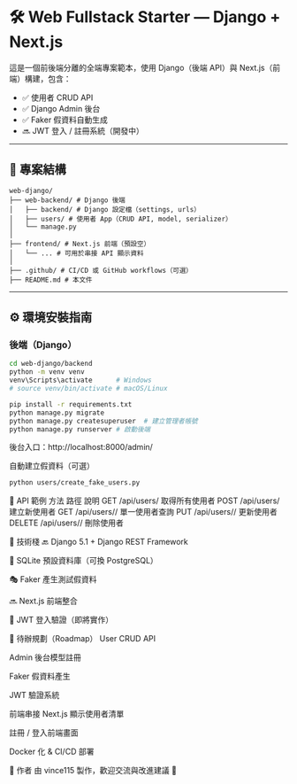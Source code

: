 
# 🛠️ Web Fullstack Starter — Django + Next.js

這是一個前後端分離的全端專案範本，使用 Django（後端 API）與 Next.js（前端）構建，包含：

- ✅ 使用者 CRUD API
- ✅ Django Admin 後台
- ✅ Faker 假資料自動生成
- 🔜 JWT 登入 / 註冊系統（開發中）

---

## 📁 專案結構
    web-django/ 
    ├── web-backend/ # Django 後端 
    │   ├── backend/ # Django 設定檔（settings, urls） 
    │   ├── users/ # 使用者 App（CRUD API, model, serializer） 
    │   └── manage.py 
    │ 
    ├── frontend/ # Next.js 前端（預設空） 
    │   └── ... # 可用於串接 API 顯示資料 
    │   
    ├── .github/ # CI/CD 或 GitHub workflows（可選） 
    ├── README.md # 本文件

---

## ⚙️ 環境安裝指南

### 後端（Django）

```bash
cd web-django/backend
python -m venv venv
venv\Scripts\activate      # Windows
# source venv/bin/activate # macOS/Linux

pip install -r requirements.txt
python manage.py migrate
python manage.py createsuperuser  # 建立管理者帳號
python manage.py runserver # 啟動後端
```
後台入口：http://localhost:8000/admin/

自動建立假資料（可選）

```bash
python users/create_fake_users.py
```

📡 API 範例
方法	路徑	說明
GET	/api/users/	取得所有使用者
POST	/api/users/	建立新使用者
GET	/api/users/<id>/	單一使用者查詢
PUT	/api/users/<id>/	更新使用者
DELETE	/api/users/<id>/	刪除使用者

🧪 技術棧
🔙 Django 5.1 + Django REST Framework

📄 SQLite 預設資料庫（可換 PostgreSQL）

🎭 Faker 產生測試假資料

🔜 Next.js 前端整合

🔐 JWT 登入驗證（即將實作）

📌 待辦規劃（Roadmap）
 User CRUD API

 Admin 後台模型註冊

 Faker 假資料產生

 JWT 驗證系統

 前端串接 Next.js 顯示使用者清單

 註冊 / 登入前端畫面

 Docker 化 & CI/CD 部署

🤝 作者
由 vince115 製作，歡迎交流與改進建議 🙌
